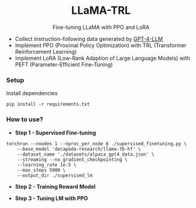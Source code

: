 <h1 align="center">LLaMA-TRL</h1>
<p align="center">Fine-tuning LLaMA with PPO and LoRA</p>

- Collect instruction-following data generated by [GPT-4-LLM](https://github.com/Instruction-Tuning-with-GPT-4/GPT-4-LLM)
- Implement PPO (Proximal Policy Optimization) with TRL (Transformer Reinforcement Learning)
- Implement LoRA (Low-Rank Adaption of Large Language Models) with PEFT (Parameter-Efficient Fine-Tuning)


### Setup

Install dependencies

```
pip install -r requirements.txt
```

### How to use?

- **Step 1 - Supervised Fine-tuning**

```
torchrun --nnodes 1 --nproc_per_node 8 ./supervised_finetuning.py \
    --base_model 'decapoda-research/llama-7b-hf' \
    --dataset_name './datasets/alpaca_gpt4_data.json' \
    --streaming --no_gradient_checkpointing \
    --learning_rate 1e-5 \
    --max_steps 5000 \
    --output_dir ./supervised_lm
```

- **Step 2 - Training Reward Model**

- **Step 3 - Tuning LM with PPO**
